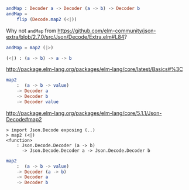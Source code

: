 ```elm
andMap : Decoder a -> Decoder (a -> b) -> Decoder b
andMap =
    flip (Decode.map2 (<|))
```

Why not `andMap` from https://github.com/elm-community/json-extra/blob/2.7.0/src/Json/Decode/Extra.elm#L84?

```elm
andMap = map2 (|>)
```


```elm
(<|) : (a -> b) -> a -> b
```

http://package.elm-lang.org/packages/elm-lang/core/latest/Basics#%3C


```elm
map2
    :  (a -> b -> value)
    -> Decoder a
    -> Decoder b
    -> Decoder value
```

http://package.elm-lang.org/packages/elm-lang/core/5.1.1/Json-Decode#map2

```
> import Json.Decode exposing (..)
> map2 (<|)
<function>
    : Json.Decode.Decoder (a -> b)
      -> Json.Decode.Decoder a -> Json.Decode.Decoder b
```

```elm
map2
    :  (a -> b -> value)
    -> Decoder (a -> b)
    -> Decoder a
    -> Decoder b
```